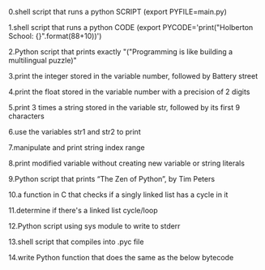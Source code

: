 0.shell script that runs a python SCRIPT (export PYFILE=main.py)

1.shell script that runs a python CODE (export PYCODE='print("Holberton School: {}".format(88+10))')

2.Python script that prints exactly "("Programming is like building a multilingual puzzle)"

3.print the integer stored in the variable number, followed by Battery street

4.print the float stored in the variable number with a precision of 2 digits

5.print 3 times a string stored in the variable str, followed by its first 9 characters

6.use the variables str1 and str2 to print

7.manipulate and print string index range

8.print modified variable without creating new variable or string literals

9.Python script that prints “The Zen of Python”, by Tim Peters

10.a function in C that checks if a singly linked list has a cycle in it

11.determine if there's a linked list cycle/loop

12.Python script using sys module to write to stderr

13.shell script that compiles into .pyc file

14.write Python function that does the same as the below bytecode
